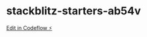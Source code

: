 # stackblitz-starters-ab54v

[Edit in Codeflow ⚡️](https://stackblitz.com/~/github.com/thiagosfpereira/stackblitz-starters-ab54v)